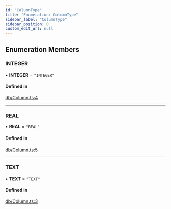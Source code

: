 ```yaml
---
id: "ColumnType"
title: "Enumeration: ColumnType"
sidebar_label: "ColumnType"
sidebar_position: 0
custom_edit_url: null
---
```


## Enumeration Members

### INTEGER

• **INTEGER** = ``"INTEGER"``

#### Defined in

[db/Column.ts:4](https://github.com/powersync-ja/powersync-react-native-sdk/blob/65a3c12/packages/powersync-sdk-common/src/db/Column.ts#L4)

___

### REAL

• **REAL** = ``"REAL"``

#### Defined in

[db/Column.ts:5](https://github.com/powersync-ja/powersync-react-native-sdk/blob/65a3c12/packages/powersync-sdk-common/src/db/Column.ts#L5)

___

### TEXT

• **TEXT** = ``"TEXT"``

#### Defined in

[db/Column.ts:3](https://github.com/powersync-ja/powersync-react-native-sdk/blob/65a3c12/packages/powersync-sdk-common/src/db/Column.ts#L3)
